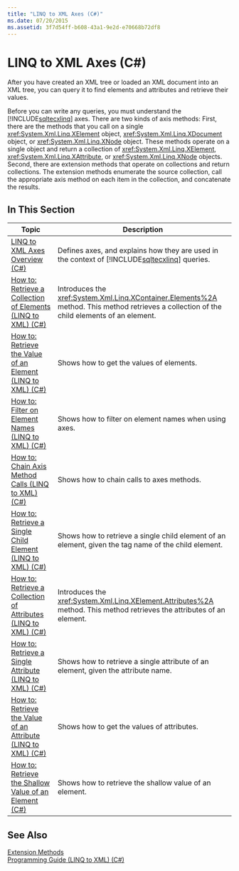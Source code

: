 ```yaml
---
title: "LINQ to XML Axes (C#)"
ms.date: 07/20/2015
ms.assetid: 3f7d54ff-b608-43a1-9e2d-e70668b72df8
---
```

# LINQ to XML Axes (C#)
After you have created an XML tree or loaded an XML document into an XML tree, you can query it to find elements and attributes and retrieve their values.  

 Before you can write any queries, you must understand the [!INCLUDE[sqltecxlinq](~/includes/sqltecxlinq-md.md)] axes. There are two kinds of axis methods: First, there are the methods that you call on a single <xref:System.Xml.Linq.XElement> object, <xref:System.Xml.Linq.XDocument> object, or <xref:System.Xml.Linq.XNode> object. These methods operate on a single object and return a collection of <xref:System.Xml.Linq.XElement>, <xref:System.Xml.Linq.XAttribute>, or <xref:System.Xml.Linq.XNode> objects. Second, there are extension methods that operate on collections and return collections. The extension methods enumerate the source collection, call the appropriate axis method on each item in the collection, and concatenate the results.  

## In This Section  


|Topic|Description|  
|-----------|-----------------|  
|[LINQ to XML Axes Overview (C#)](../../../../csharp/programming-guide/concepts/linq/linq-to-xml-axes-overview.md)|Defines axes, and explains how they are used in the context of [!INCLUDE[sqltecxlinq](~/includes/sqltecxlinq-md.md)] queries.|  
|[How to: Retrieve a Collection of Elements (LINQ to XML) (C#)](../../../../csharp/programming-guide/concepts/linq/how-to-retrieve-a-collection-of-elements-linq-to-xml.md)|Introduces the <xref:System.Xml.Linq.XContainer.Elements%2A> method. This method retrieves a collection of the child elements of an element.|  
|[How to: Retrieve the Value of an Element (LINQ to XML) (C#)](../../../../csharp/programming-guide/concepts/linq/how-to-retrieve-the-value-of-an-element-linq-to-xml.md)|Shows how to get the values of elements.|  
|[How to: Filter on Element Names (LINQ to XML) (C#)](../../../../csharp/programming-guide/concepts/linq/how-to-filter-on-element-names-linq-to-xml.md)|Shows how to filter on element names when using axes.|  
|[How to: Chain Axis Method Calls (LINQ to XML) (C#)](../../../../csharp/programming-guide/concepts/linq/how-to-chain-axis-method-calls-linq-to-xml.md)|Shows how to chain calls to axes methods.|  
|[How to: Retrieve a Single Child Element (LINQ to XML) (C#)](../../../../csharp/programming-guide/concepts/linq/how-to-retrieve-a-single-child-element-linq-to-xml.md)|Shows how to retrieve a single child element of an element, given the tag name of the child element.|  
|[How to: Retrieve a Collection of Attributes (LINQ to XML) (C#)](../../../../csharp/programming-guide/concepts/linq/how-to-retrieve-a-collection-of-attributes-linq-to-xml.md)|Introduces the <xref:System.Xml.Linq.XElement.Attributes%2A> method. This method retrieves the attributes of an element.|  
|[How to: Retrieve a Single Attribute (LINQ to XML) (C#)](../../../../csharp/programming-guide/concepts/linq/how-to-retrieve-a-single-attribute-linq-to-xml.md)|Shows how to retrieve a single attribute of an element, given the attribute name.|  
|[How to: Retrieve the Value of an Attribute (LINQ to XML) (C#)](../../../../csharp/programming-guide/concepts/linq/how-to-retrieve-the-value-of-an-attribute-linq-to-xml.md)|Shows how to get the values of attributes.|  
|[How to: Retrieve the Shallow Value of an Element (C#)](../../../../csharp/programming-guide/concepts/linq/how-to-retrieve-the-shallow-value-of-an-element.md)|Shows how to retrieve the shallow value of an element.|  

## See Also  
 [Extension Methods](../../../../csharp/programming-guide/classes-and-structs/extension-methods.md)  
 [Programming Guide (LINQ to XML) (C#)](../../../../csharp/programming-guide/concepts/linq/programming-guide-linq-to-xml.md)
